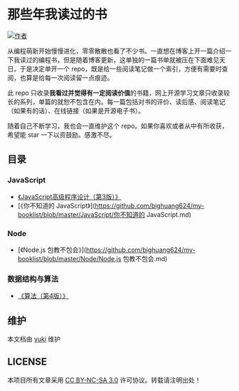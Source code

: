 # 那些年我读过的书

[![作者](https://img.shields.io/badge/%E4%BD%9C%E8%80%85-KyonHuang-7AD6FD.svg)](http://kyonhuang.top)

从编程萌新开始慢慢进化，零零散散也看了不少书。一直想在博客上开一篇介绍一下我读过的编程书，但是随着博客更新，这单独的一篇书单就被压在下面难见天日。于是决定单开一个 repo，既是给一些阅读笔记做一个索引，方便有需要时查阅，也算是给每一次阅读留一点痕迹。

此 repo 只收录**我看过并觉得有一定阅读价值**的书籍，网上开源学习文章只收录较长的系列，单篇的就恕不包含在内。每一篇包括对书的评价、读后感、阅读笔记（如果有的话）、在线链接（如果是开源电子书）。

随着自己不断学习，我也会一直维护这个 repo。如果你喜欢或者从中有所收获，希望能 star 一下以资鼓励。感激不尽。

## 目录


### JavaScript

* [《JavaScript高级程序设计（第3版）》](https://github.com/bighuang624/my-booklist/blob/master/JavaScript/JavaScript高级程序设计（第3版）.md)
* [《你不知道的 JavaScript》](https://github.com/bighuang624/my-booklist/blob/master/JavaScript/你不知道的 JavaScript.md)

### Node

* [《Node.js 包教不包会》](https://github.com/bighuang624/my-booklist/blob/master/Node/Node.js 包教不包会.md)

### 数据结构与算法

* [《算法（第4版）》](https://github.com/bighuang624/my-booklist/blob/master/数据结构与算法/算法（第4版）.md)

## 维护

本文档由 [yuki](https://github.com/bighuang624/yuki) 维护

## LICENSE

本项目所有文章采用 [CC BY-NC-SA 3.0](https://creativecommons.org/licenses/by-nc-sa/3.0/) 许可协议。转载请注明出处！ 

